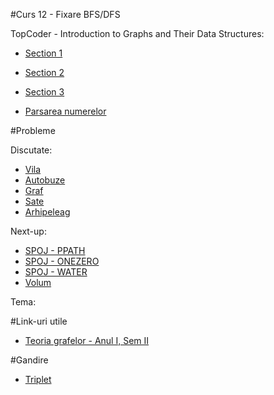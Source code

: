 #Curs 12 - Fixare BFS/DFS

TopCoder - Introduction to Graphs and Their Data Structures:
- [Section 1](https://www.topcoder.com/community/data-science/data-science-tutorials/introduction-to-graphs-and-their-data-structures-section-1/)
- [Section 2](https://www.topcoder.com/community/data-science/data-science-tutorials/introduction-to-graphs-and-their-data-structures-section-2/)
- [Section 3](https://www.topcoder.com/community/data-science/data-science-tutorials/introduction-to-graphs-and-their-data-structures-section-3/)

- [Parsarea numerelor](http://www.infoarena.ro/parsarea-numerelor)

#Probleme

Discutate:
- [Vila](http://www.infoarena.ro/problema/vila)
- [Autobuze](http://www.infoarena.ro/problema/autobuze)
- [Graf](http://www.infoarena.ro/problema/graf)
- [Sate](http://www.infoarena.ro/problema/sate)
- [Arhipeleag](http://www.infoarena.ro/problema/arhipelag)

Next-up:
- [SPOJ - PPATH](http://www.spoj.com/problems/PPATH/)
- [SPOJ - ONEZERO](http://www.spoj.com/problems/ONEZERO/)
- [SPOJ - WATER](http://www.spoj.com/problems/WATER/)
- [Volum](http://www.infoarena.ro/problema/volum)

Tema:

#Link-uri utile
- [Teoria grafelor - Anul I, Sem II](http://www.cs.ubbcluj.ro/~rlupsa/edu/grafe/)

#Gandire
- [Triplet](http://www.infoarena.ro/problema/triplet)
